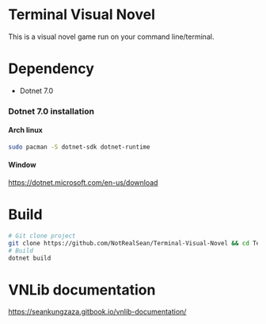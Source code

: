 # Terminal Visual Novel
This is a visual novel game run on your command line/terminal.

# Dependency
- Dotnet 7.0

### Dotnet 7.0 installation
#### Arch linux
```bash
sudo pacman -S dotnet-sdk dotnet-runtime
```
#### Window
https://dotnet.microsoft.com/en-us/download


# Build
```bash
# Git clone project
git clone https://github.com/NotRealSean/Terminal-Visual-Novel && cd Terminal-Visual-Novel
# Build
dotnet build
```
# VNLib documentation
https://seankungzaza.gitbook.io/vnlib-documentation/
